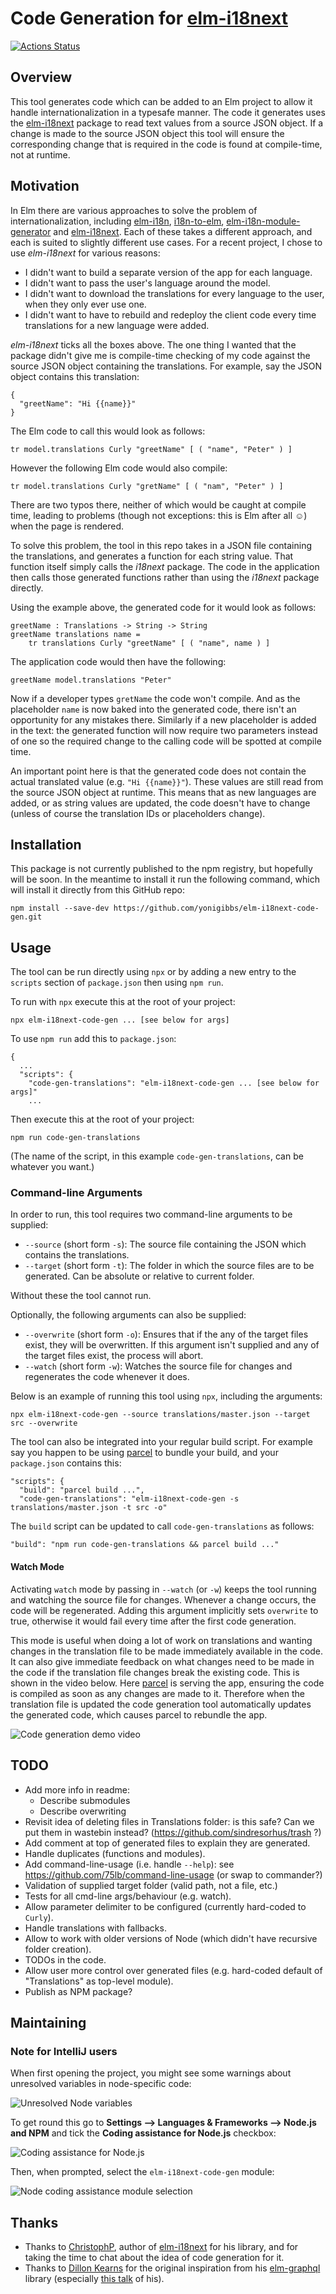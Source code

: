 # Code Generation for [elm-i18next](https://package.elm-lang.org/packages/ChristophP/elm-i18next/latest)

[![Actions Status](https://github.com/yonigibbs/elm-i18next-code-gen/workflows/Node%20CI/badge.svg)](https://github.com/yonigibbs/elm-i18next-code-gen/actions)


## Overview
This tool generates code which can be added to an Elm project to allow it handle internationalization in a typesafe
manner. The code it generates uses the [elm-i18next](https://package.elm-lang.org/packages/ChristophP/elm-i18next/latest)
package to read text values from a source JSON object. If a change is made to the source JSON object this tool will ensure
the corresponding change that is required in the code is found at compile-time, not at runtime.


## Motivation
In Elm there are various approaches to solve the problem of internationalization, including
[elm-i18n](https://github.com/iosphere/elm-i18n), [i18n-to-elm](https://github.com/dragonwasrobot/i18n-to-elm),
[elm-i18n-module-generator](https://github.com/ChristophP/elm-i18n-module-generator) and
[elm-i18next](https://github.com/ChristophP/elm-i18next). Each of these takes a different approach, and each is suited
to slightly different use cases. For a recent project, I chose to use *elm-i18next* for various reasons:
* I didn't want to build a separate version of the app for each language.
* I didn't want to pass the user's language around the model.
* I didn't want to download the translations for every language to the user, when they only ever use one.
* I didn't want to have to rebuild and redeploy the client code every time translations for a new language were added.

*elm-i18next* ticks all the boxes above. The one thing I wanted that the package didn't give me is compile-time checking
of my code against the source JSON object containing the translations. For example, say the JSON object contains this
translation:

    {
      "greetName": "Hi {{name}}"
    }

The Elm code to call this would look as follows:

    tr model.translations Curly "greetName" [ ( "name", "Peter" ) ]

However the following Elm code would also compile:

    tr model.translations Curly "gretName" [ ( "nam", "Peter" ) ]

There are two typos there, neither of which would be caught at compile time, leading to problems (though not exceptions:
this is Elm after all :relaxed:) when the page is rendered.

To solve this problem, the tool in this repo takes in a JSON file containing the translations, and generates a function
for each string value. That function itself simply calls the _i18next_ package. The code in the application then calls
those generated functions rather than using the _i18next_ package directly.

Using the example above, the generated code for it would look as follows:

    greetName : Translations -> String -> String
    greetName translations name =
        tr translations Curly "greetName" [ ( "name", name ) ]

The application code would then have the following:

    greetName model.translations "Peter"

Now if a developer types `gretName` the code won't compile. And as the placeholder `name` is now baked into the generated
code, there isn't an opportunity for any mistakes there. Similarly if a new placeholder is added in the text: the
generated function will now require two parameters instead of one so the required change to the calling code will be
spotted at compile time.

An important point here is that the generated code does not contain the actual translated value (e.g. `"Hi {{name}}"`).
These values are still read from the source JSON object at runtime. This means that as new languages are added, or as
string values are updated, the code doesn't have to change (unless of course the translation IDs or placeholders change). 


## Installation
This package is not currently published to the npm registry, but hopefully will be soon. In the meantime to install it
run the following command, which will install it directly from this GitHub repo:

    npm install --save-dev https://github.com/yonigibbs/elm-i18next-code-gen.git
 

## Usage
The tool can be run directly using `npx` or by adding a new entry to the `scripts` section of `package.json` then using
`npm run`.

To run with `npx` execute this at the root of your project:

    npx elm-i18next-code-gen ... [see below for args]

To use `npm run` add this to `package.json`:

    {
      ...
      "scripts": {
        "code-gen-translations": "elm-i18next-code-gen ... [see below for args]"
        ...

Then execute this at the root of your project:

    npm run code-gen-translations

(The name of the script, in this example `code-gen-translations`, can be whatever you want.)


### Command-line Arguments
In order to run, this tool requires two command-line arguments to be supplied:
* `--source` (short form `-s`): The source file containing the JSON which contains the translations.
* `--target` (short form `-t`): The folder in which the source files are to be generated. Can be absolute or relative to
current folder.

Without these the tool cannot run.

Optionally, the following arguments can also be supplied:
* `--overwrite` (short form `-o`): Ensures that if the any of the target files exist, they will be overwritten. If this
argument isn't supplied and any of the target files exist, the process will abort.
* `--watch` (short form `-w`): Watches the source file for changes and regenerates the code whenever it does.

Below is an example of running this tool using `npx`, including the arguments:

    npx elm-i18next-code-gen --source translations/master.json --target src --overwrite

The tool can also be integrated into your regular build script. For example say you happen to be using
[parcel](https://parceljs.org/) to bundle your build, and your `package.json` contains this:

    "scripts": {
      "build": "parcel build ...",
      "code-gen-translations": "elm-i18next-code-gen -s translations/master.json -t src -o"

The `build` script can be updated to call `code-gen-translations` as follows: 

    "build": "npm run code-gen-translations && parcel build ..."

#### Watch Mode
Activating `watch` mode by passing in `--watch` (or `-w`) keeps the tool running and watching the source file for changes.
Whenever a change occurs, the code will be regenerated. Adding this argument implicitly sets `overwrite` to true,
otherwise it would fail every time after the first code generation.

This mode is useful when doing a lot of work on translations and wanting changes in the translation file to be made
immediately available in the code. It can also give immediate feedback on what changes need to be made in the code if
the translation file changes break the existing code. This is shown in the video below. Here 
[parcel](https://parceljs.org/) is serving the app, ensuring the code is compiled as soon as any changes are made to it.
Therefore when the translation file is updated the code generation tool automatically updates the generated code, which
causes parcel to rebundle the app.

![Code generation demo video](docs/images/elm-18n-code-gen.gif)


## TODO
* Add more info in readme:
  * Describe submodules
  * Describe overwriting
* Revisit idea of deleting files in Translations folder: is this safe? Can we put them in wastebin instead?
(https://github.com/sindresorhus/trash ?)
* Add comment at top of generated files to explain they are generated.
* Handle duplicates (functions and modules).
* Add command-line-usage (i.e. handle `--help`): see https://github.com/75lb/command-line-usage (or swap to commander?)
* Validation of supplied target folder (valid path, not a file, etc.)
* Tests for all cmd-line args/behaviour (e.g. watch).
* Allow parameter delimiter to be configured (currently hard-coded to `Curly`).
* Handle translations with fallbacks.
* Allow to work with older versions of Node (which didn't have recursive folder creation).
* TODOs in the code.
* Allow user more control over generated files (e.g. hard-coded default of "Translations" as top-level module).
* Publish as NPM package?


## Maintaining
### Note for IntelliJ users
When first opening the project, you might see some warnings about unresolved variables in node-specific code:

![Unresolved Node variables](docs/images/unresolved-node-variables.png)

To get round this go to **Settings --> Languages & Frameworks --> Node.js and NPM** and tick the
**Coding assistance for Node.js** checkbox:

![Coding assistance for Node.js](docs/images/node-coding-assistance.png)

Then, when prompted, select the `elm-i18next-code-gen` module:

![Node coding assistance module selection](docs/images/node-coding-assistance-select-module.png)


## Thanks
* Thanks to [ChristophP](https://github.com/ChristophP), author of [elm-i18next](https://github.com/ChristophP/elm-i18next)
for his library, and for taking the time to chat about the idea of code generation for it.
* Thanks to [Dillon Kearns](https://github.com/dillonkearns) for the original inspiration from his
[elm-graphql](https://github.com/dillonkearns/elm-graphql) library (especially
[this talk](https://www.youtube.com/watch?v=memIRXFSNkU) of his).
